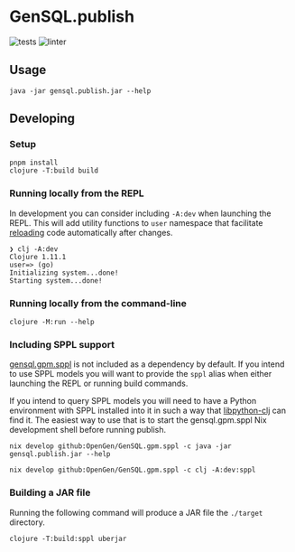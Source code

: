 # GenSQL.publish
![tests](https://github.com/OpenGen/GenSQL.publish/workflows/tests/badge.svg)
![linter](https://github.com/OpenGen/GenSQL.publish/workflows/linter/badge.svg)

## Usage

``` shell
java -jar gensql.publish.jar --help
```

## Developing

### Setup

``` shell
pnpm install
clojure -T:build build
```

### Running locally from the REPL

In development you can consider including `-A:dev` when launching the REPL. This will add utility functions to `user` namespace that facilitate [reloading](https://clojure.org/guides/repl/enhancing_your_repl_workflow) code automatically after changes.

``` shell
❯ clj -A:dev
Clojure 1.11.1
user=> (go)
Initializing system...done!
Starting system...done!
```

### Running locally from the command-line

``` shell
clojure -M:run --help
```

### Including SPPL support

[gensql.gpm.sppl](https://github.com/OpenGen/GenSQL.gpm.sppl) is not included as a dependency by default. If you intend to use SPPL models you will want to provide the `sppl` alias when either launching the REPL or running build commands. 

If you intend to query SPPL models you will need to have a Python environment with SPPL installed into it in such a way that [libpython-clj](https://github.com/clj-python/libpython-clj) can find it. The easiest way to use that is to start the gensql.gpm.sppl Nix development shell before running publish.

``` shell
nix develop github:OpenGen/GenSQL.gpm.sppl -c java -jar gensql.publish.jar --help
```

``` shell
nix develop github:OpenGen/GenSQL.gpm.sppl -c clj -A:dev:sppl
```

### Building a JAR file

Running the following command will produce a JAR file the `./target` directory.

``` shell
clojure -T:build:sppl uberjar
```
